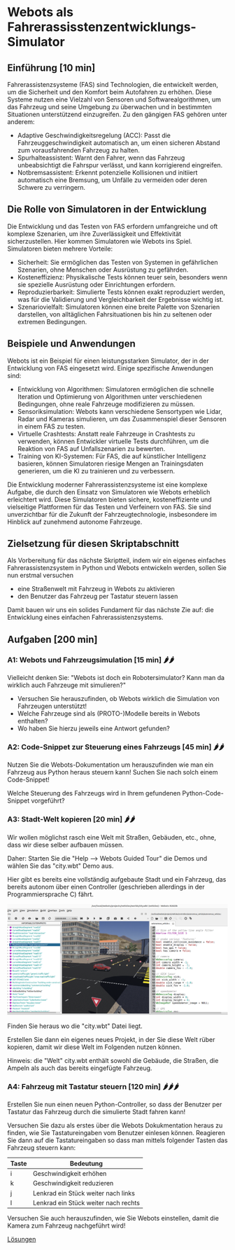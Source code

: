 # Webots als Fahrerassisstenzentwicklungs-Simulator

## Einführung [10 min]

Fahrerassistenzsysteme (FAS) sind Technologien, die entwickelt werden, um die Sicherheit und den Komfort beim Autofahren zu erhöhen. Diese Systeme nutzen eine Vielzahl von Sensoren und Softwarealgorithmen, um das Fahrzeug und seine Umgebung zu überwachen und in bestimmten Situationen unterstützend einzugreifen. Zu den gängigen FAS gehören unter anderem:

- Adaptive Geschwindigkeitsregelung (ACC): Passt die Fahrzeuggeschwindigkeit automatisch an, um einen sicheren Abstand zum vorausfahrenden Fahrzeug zu halten.
- Spurhalteassistent: Warnt den Fahrer, wenn das Fahrzeug unbeabsichtigt die Fahrspur verlässt, und kann korrigierend eingreifen.
- Notbremsassistent: Erkennt potenzielle Kollisionen und initiiert automatisch eine Bremsung, um Unfälle zu vermeiden oder deren Schwere zu verringern.

## Die Rolle von Simulatoren in der Entwicklung

Die Entwicklung und das Testen von FAS erfordern umfangreiche und oft komplexe Szenarien, um ihre Zuverlässigkeit und Effektivität sicherzustellen. Hier kommen Simulatoren wie Webots ins Spiel. Simulatoren bieten mehrere Vorteile:

- Sicherheit: Sie ermöglichen das Testen von Systemen in gefährlichen Szenarien, ohne Menschen oder Ausrüstung zu gefährden.
- Kosteneffizienz: Physikalische Tests können teuer sein, besonders wenn sie spezielle Ausrüstung oder Einrichtungen erfordern.
- Reproduzierbarkeit: Simulierte Tests können exakt reproduziert werden, was für die Validierung und Vergleichbarkeit der Ergebnisse wichtig ist.
- Szenariovielfalt: Simulatoren können eine breite Palette von Szenarien darstellen, von alltäglichen Fahrsituationen bis hin zu seltenen oder extremen Bedingungen.

## Beispiele und Anwendungen

Webots ist ein Beispiel für einen leistungsstarken Simulator, der in der Entwicklung von FAS eingesetzt wird. Einige spezifische Anwendungen sind:

- Entwicklung von Algorithmen: Simulatoren ermöglichen die schnelle Iteration und Optimierung von Algorithmen unter verschiedenen Bedingungen, ohne reale Fahrzeuge modifizieren zu müssen.
- Sensoriksimulation: Webots kann verschiedene Sensortypen wie Lidar, Radar und Kameras simulieren, um das Zusammenspiel dieser Sensoren in einem FAS zu testen.
- Virtuelle Crashtests: Anstatt reale Fahrzeuge in Crashtests zu verwenden, können Entwickler virtuelle Tests durchführen, um die Reaktion von FAS auf Unfallszenarien zu bewerten.
- Training von KI-Systemen: Für FAS, die auf künstlicher Intelligenz basieren, können Simulatoren riesige Mengen an Trainingsdaten generieren, um die KI zu trainieren und zu verbessern.

Die Entwicklung moderner Fahrerassistenzsysteme ist eine komplexe Aufgabe, die durch den Einsatz von Simulatoren wie Webots erheblich erleichtert wird. Diese Simulatoren bieten sichere, kosteneffiziente und vielseitige Plattformen für das Testen und Verfeinern von FAS. Sie sind unverzichtbar für die Zukunft der Fahrzeugtechnologie, insbesondere im Hinblick auf zunehmend autonome Fahrzeuge.

## Zielsetzung für diesen Skriptabschnitt

Als Vorbereitung für das nächste Skriptteil, indem wir ein eigenes einfaches Fahrerassistenzsystem in Python und Webots entwickeln werden, sollen Sie nun erstmal versuchen

- eine Straßenwelt mit Fahrzeug in Webots zu aktivieren
- den Benutzer das Fahrzeug per Tastatur steuern lassen

Damit bauen wir uns ein solides Fundament für das nächste Zie auf: die Entwicklung eines einfachen Fahrerassistenzsystems.

## Aufgaben [200 min]

### A1: Webots und Fahrzeugsimulation [15 min] 🌶️🌶

Vielleicht denken Sie: "Webots ist doch ein Robotersimulator? Kann man da wirklich auch Fahrzeuge mit simulieren?"

- Versuchen Sie herauszufinden, ob Webots wirklich die Simulation von Fahrzeugen unterstützt!
- Welche Fahrzeuge sind als (PROTO-)Modelle bereits in Webots enthalten?
- Wo haben Sie hierzu jeweils eine Antwort gefunden?

### A2: Code-Snippet zur Steuerung eines Fahrzeugs [45 min] 🌶️🌶️

Nutzen Sie die Webots-Dokumentation um herauszufinden wie man ein Fahrzeug aus Python heraus steuern kann! Suchen Sie nach solch einem Code-Snippet!

Welche Steuerung des Fahrzeugs wird in Ihrem gefundenen Python-Code-Snippet vorgeführt?

### A3: Stadt-Welt kopieren [20 min] 🌶️🌶️

Wir wollen möglichst rasch eine Welt mit Straßen, Gebäuden, etc., ohne, dass wir diese selber aufbauen müssen.

Daher: Starten Sie die "Help --> Webots Guided Tour" die Demos und wählen Sie das "city.wbt" Demo aus.

Hier gibt es bereits eine vollständig aufgebaute Stadt und ein Fahrzeug, das bereits autonom über einen Controller (geschrieben allerdings in der Programmiersprache C) fährt.

![Webots City Welt mit Fahrzeug](images/webots_city_mit_fahrzeug.png)

Finden Sie heraus wo die "city.wbt" Datei liegt.

Erstellen Sie dann ein eigenes neues Projekt, in der Sie diese Welt rüber kopieren, damit wir diese Welt im Folgenden nutzen können.

Hinweis: die "Welt" city.wbt enthält sowohl die Gebäude, die Straßen, die Ampeln als auch das bereits eingefügte Fahrzeug.

### A4: Fahrzeug mit Tastatur steuern [120 min] 🌶️🌶️🌶️

Erstellen Sie nun einen neuen Python-Controller, so dass der Benutzer per Tastatur das Fahrzeug durch die simulierte Stadt fahren kann!

Versuchen Sie dazu als erstes über die Webots Dokukmentation heraus zu finden, wie Sie Tastatureingaben vom Benutzer einlesen können. Reagieren Sie dann auf die Tastatureingaben so dass man mittels folgender Tasten das Fahrzeug steuern kann:

| Taste  | Bedeutung |
| ------ | --------- |
| i      | Geschwindigkeit erhöhen |
| k      | Geschwindigkeit reduzieren |
| j      | Lenkrad ein Stück weiter nach links |
| l      | Lenkrad ein Stück weiter nach rechts |

Versuchen Sie auch herauszufinden, wie Sie Webots einstellen, damit die Kamera zum Fahrzeug nachgeführt wird!

[Lösungen](webots_fahrzeug_steuern_aus_python_loesungen.md)
